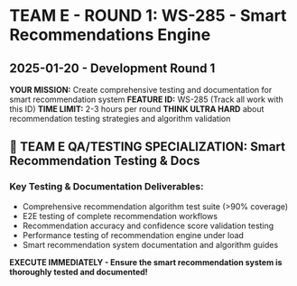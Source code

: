 # TEAM E - ROUND 1: WS-285 - Smart Recommendations Engine
## 2025-01-20 - Development Round 1

**YOUR MISSION:** Create comprehensive testing and documentation for smart recommendation system
**FEATURE ID:** WS-285 (Track all work with this ID)
**TIME LIMIT:** 2-3 hours per round
**THINK ULTRA HARD** about recommendation testing strategies and algorithm validation

## 🎯 TEAM E QA/TESTING SPECIALIZATION: Smart Recommendation Testing & Docs

### Key Testing & Documentation Deliverables:
- Comprehensive recommendation algorithm test suite (>90% coverage)
- E2E testing of complete recommendation workflows
- Recommendation accuracy and confidence score validation testing
- Performance testing of recommendation engine under load
- Smart recommendation system documentation and algorithm guides

**EXECUTE IMMEDIATELY - Ensure the smart recommendation system is thoroughly tested and documented!**
